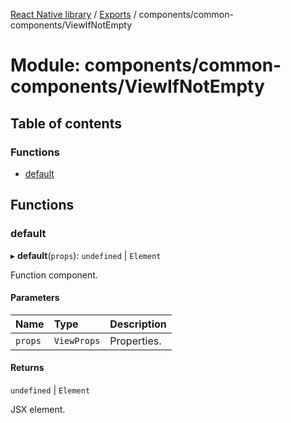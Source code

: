 [React Native library](../index.md) / [Exports](../modules.md) / components/common-components/ViewIfNotEmpty

# Module: components/common-components/ViewIfNotEmpty

## Table of contents

### Functions

- [default](components_common_components_ViewIfNotEmpty.md#default)

## Functions

### default

▸ **default**(`props`): `undefined` \| `Element`

Function component.

#### Parameters

| Name | Type | Description |
| :------ | :------ | :------ |
| `props` | `ViewProps` | Properties. |

#### Returns

`undefined` \| `Element`

JSX element.
